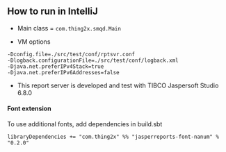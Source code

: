 
## How to run in IntelliJ

- Main class = `com.thing2x.smqd.Main`

- VM options
```
-Dconfig.file=./src/test/conf/rptsvr.conf
-Dlogback.configurationFile=./src/test/conf/logback.xml
-Djava.net.preferIPv4Stack=true
-Djava.net.preferIPv6Addresses=false
```

- This report server is developed and test with TIBCO Jaspersoft Studio 6.8.0

#### Font extension

To use additional fonts, add dependencies in build.sbt

```
libraryDependencies += "com.thing2x" %% "jasperreports-font-nanum" % "0.2.0"
```